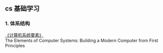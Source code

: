 ## cs 基础学习

### 1. 体系结构

[《计算机系统要素》](https://book.douban.com/subject/1998341/)   
The Elements of Computer Systems: Building a Modern Computer from First Principles


